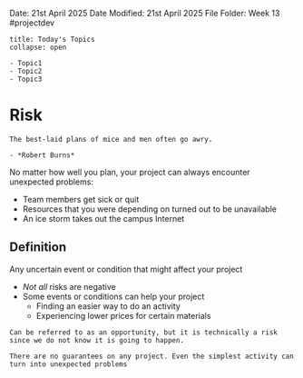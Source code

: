 Date: 21st April 2025
Date Modified: 21st April 2025
File Folder: Week 13
#projectdev

```ad-abstract
title: Today's Topics
collapse: open

- Topic1
- Topic2
- Topic3

```

# Risk

```ad-quote
The best-laid plans of mice and men often go awry.

- *Robert Burns*
```

No matter how well you plan, your project can always encounter unexpected problems:
- Team members get sick or quit
- Resources that you were depending on turned out to be unavailable
- An ice storm takes out the campus Internet

## Definition

Any uncertain event or condition that might affect your project
- *Not all* risks are negative
- Some events or conditions can help your project
	- Finding an easier way to do an activity
	- Experiencing lower prices for certain materials

```ad-note
Can be referred to as an opportunity, but it is technically a risk since we do not know it is going to happen.
```

```ad-warning
There are no guarantees on any project. Even the simplest activity can turn into unexpected problems
```


